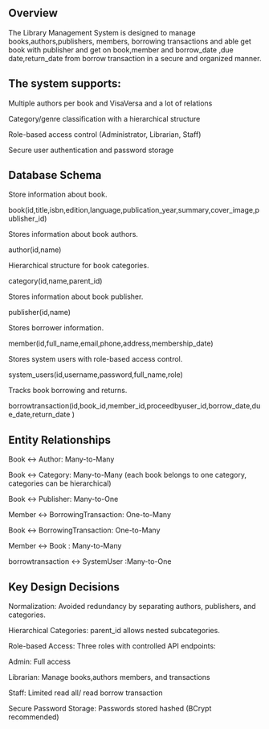 ## Overview
The Library Management System is designed to manage books,authors,publishers, members, borrowing transactions
and able get book with publisher and get on book,member and borrow_date ,due date,return_date from borrow transaction
in a secure and organized manner.


## The system supports:

Multiple authors per book and VisaVersa and a lot of relations

Category/genre classification with a hierarchical structure

Role-based access control (Administrator, Librarian, Staff)

Secure user authentication and password storage


## Database Schema

Store information about book.

book(id,title,isbn,edition,language,publication_year,summary,cover_image,publisher_id)

Stores information about book authors.

author(id,name)

Hierarchical structure for book categories.

category(id,name,parent_id)

Stores information about book publisher.

publisher(id,name)

Stores borrower information.

member(id,full_name,email,phone,address,membership_date)

Stores system users with role-based access control.

system_users(id,username,password,full_name,role)

Tracks book borrowing and returns.

borrowtransaction(id,book_id,member_id,proceedbyuser_id,borrow_date,due_date,return_date )




## Entity Relationships

Book ↔ Author: Many-to-Many

Book ↔ Category: Many-to-Many (each book belongs to one category, categories can be hierarchical)

Book ↔ Publisher: Many-to-One

Member ↔ BorrowingTransaction: One-to-Many

Book ↔ BorrowingTransaction: One-to-Many

Member ↔ Book : Many-to-Many

borrowtransaction ↔ SystemUser :Many-to-One 


## Key Design Decisions

Normalization: Avoided redundancy by separating authors, publishers, and categories.

Hierarchical Categories: parent_id allows nested subcategories.

Role-based Access: Three roles with controlled API endpoints:

Admin: Full access

Librarian: Manage books,authors members, and transactions

Staff: Limited read all/ read borrow transaction

Secure Password Storage: Passwords stored hashed (BCrypt recommended)